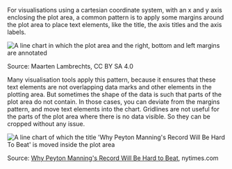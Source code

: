 For visualisations using a cartesian coordinate system, with an x and y axis enclosing the plot area, a common pattern is to apply some margins around the plot area to place text elements, like the title, the axis titles and the axis labels.

![A line chart in which the plot area and the right, bottom and left margins are annotated](Data%20visualisation%20design%20in%20practice%201%20design%20tri%201d0d3c62419c4546846d9a92f783836c/anatomy-margins2x.png)

Source: Maarten Lambrechts, CC BY SA 4.0

Many visualisation tools apply this pattern, because it ensures that these text elements are not overlapping data marks and other elements in the plotting area. But sometimes the shape of the data is such that parts of the plot area do not contain. In those cases, you can deviate from the margins pattern, and move text elements into the chart. Gridlines are not useful for the parts of the plot area where there is no data visible. So they can be cropped without any issue.

![A line chart of which the title 'Why Peyton Manning's Record Will Be Hard To Beat' is moved inside the plot area](Data%20visualisation%20design%20in%20practice%201%20design%20tri%201d0d3c62419c4546846d9a92f783836c/cropped-gridlines.png)

Source: [Why Peyton Manning's Record Will Be Hard to Beat](https://www.nytimes.com/interactive/2014/10/19/upshot/peyton-manning-breaks-touchdown-passing-record.html?_r=0), nytimes.com
